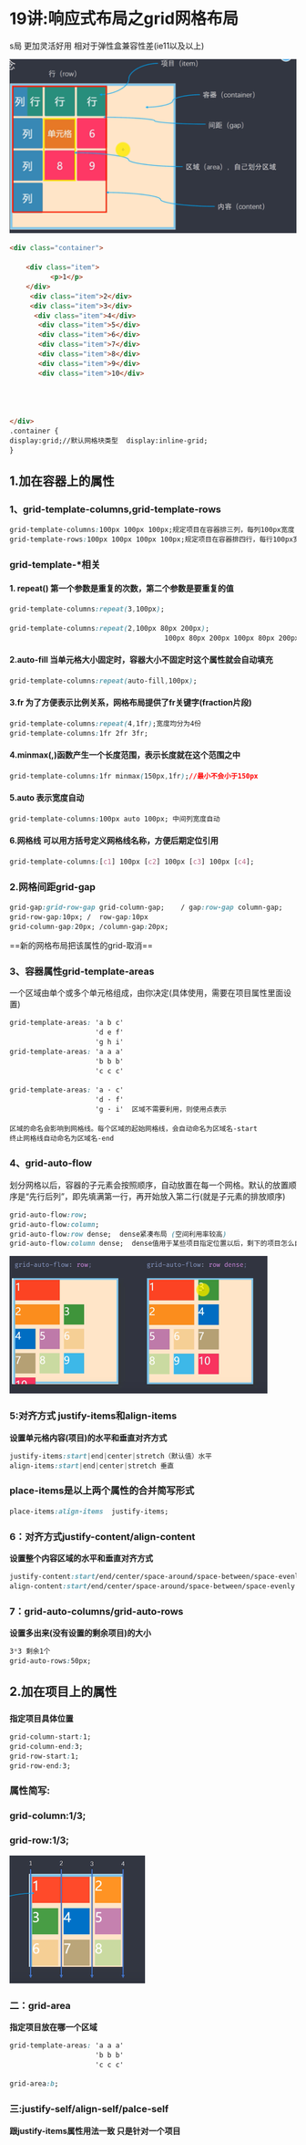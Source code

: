 # 19讲:响应式布局之grid网格布局

s局 更加灵活好用 相对于弹性盒兼容性差(ie11以及以上)

![](media/grid布局容器.png)

```html
<div class="container">
    
    <div class="item">
          <p>1</p>
    </div>
     <div class="item">2</div>
     <div class="item">3</div>
      <div class="item">4</div>
       <div class="item">5</div>
       <div class="item">6</div>
       <div class="item">7</div>
       <div class="item">8</div>
       <div class="item">9</div>
       <div class="item">10</div>
    
    


</div>
.container {
display:grid;//默认网格块类型  display:inline-grid;
}
```



## 1.加在容器上的属性

###   1、grid-template-columns,grid-template-rows

   ```css
grid-template-columns:100px 100px 100px;规定项目在容器排三列，每列100px宽度
grid-template-rows:100px 100px 100px 100px;规定项目在容器排四行，每行100px宽度
   ```

###   grid-template-*相关 

####      1. repeat() 第一个参数是重复的次数，第二个参数是要重复的值

```css
grid-template-columns:repeat(3,100px);

grid-template-columns:repeat(2,100px 80px 200px);
                                      100px 80px 200px 100px 80px 200px; 6列  以3份为一组一样

```

####       2.auto-fill 当单元格大小固定时，容器大小不固定时这个属性就会自动填充

```css
grid-template-columns:repeat(auto-fill,100px);
```

####       3.fr 为了方便表示比例关系，网格布局提供了fr关键字(fraction片段)

```css
grid-template-columns:repeat(4,1fr);宽度均分为4份
grid-template-columns:1fr 2fr 3fr;
```

####       4.minmax(,)函数产生一个长度范围，表示长度就在这个范围之中

 ```css
grid-template-columns:1fr minmax(150px,1fr);//最小不会小于150px
 ```

####       5.auto  表示宽度自动

 ```css
grid-template-columns:100px auto 100px; 中间列宽度自动
 ```

####       6.网格线 可以用方括号定义网格线名称，方便后期定位引用

```css
grid-template-columns:[c1] 100px [c2] 100px [c3] 100px [c4];
```



### 2.网格间距grid-gap

```css
grid-gap:grid-row-gap grid-column-gap;    / gap:row-gap column-gap;
grid-row-gap:10px; /  row-gap:10px
grid-column-gap:20px; /column-gap:20px;
```

==新的网格布局把该属性的grid-取消==





###  3、容器属性grid-template-areas

一个区域由单个或多个单元格组成，由你决定(具体使用，需要在项目属性里面设置)

```css
grid-template-areas: 'a b c'
                     'd e f'
                     'g h i'
grid-template-areas: 'a a a'
                     'b b b'
                     'c c c'

grid-template-areas: 'a · c'
                     'd · f'
                     'g · i'  区域不需要利用，则使用点表示 

区域的命名会影响到网格线。每个区域的起始网格线，会自动命名为区域名-start
终止网格线自动命名为区域名-end
```

### 4、grid-auto-flow

划分网格以后，容器的子元素会按照顺序，自动放置在每一个网格。默认的放置顺序是“先行后列”，即先填满第一行，再开始放入第二行(就是子元素的排放顺序)

```css
grid-auto-flow:row;
grid-auto-flow:column;
grid-auto-flow:row dense;  dense紧凑布局 (空间利用率较高)
grid-auto-flow:column dense;  dense值用于某些项目指定位置以后，剩下的项目怎么自动放置
```

![](media/dense.png)



### 5:对齐方式 justify-items和align-items

**设置单元格内容(项目)的水平和垂直对齐方式**

```css
justify-items:start|end|center|stretch（默认值）水平
align-items:start|end|center|stretch 垂直
```

### place-items是以上两个属性的合并简写形式

```css
place-items:align-items  justify-items;
```

### 6：对齐方式justify-content/align-content

**设置整个内容区域的水平和垂直对齐方式**

```css
justify-content:start/end/center/space-around/space-between/space-evenly
align-content:start/end/center/space-around/space-between/space-evenly
```

### 7：grid-auto-columns/grid-auto-rows

**设置多出来(没有设置的剩余项目)的大小**

```css
3*3 剩余1个 
grid-auto-rows:50px;
```







## 2.加在项目上的属性

### 

**指定项目具体位置**

```css
grid-column-start:1;
grid-column-end:3;
grid-row-start:1;
grid-row-end:3;
```

### 属性简写:

### grid-column:1/3;

### grid-row:1/3;

![](media/star-end.png)









### 二：grid-area

**指定项目放在哪一个区域**

```css
grid-template-areas: 'a a a'
                     'b b b'
                     'c c c'

grid-area:b;
```

### 



### 三:justify-self/align-self/palce-self

**跟justify-items属性用法一致 只是针对一个项目**